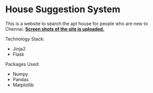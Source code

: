 # House Suggestion System

This is a website to search the apt house for people who are new to Chennai.
[**Screen shots of the site is uploaded.**](https://github.com/vigneshdurairaj/Houseitup/tree/master/Screenshots)

Technology Stack:
 - Jinja2
 - Flask
 
Packages Used:
  - Numpy
  - Pandas
  - Matplotlib
  
